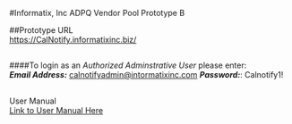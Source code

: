 
#Informatix, Inc  ADPQ Vendor Pool Prototype B

##Prototype URL <br/>
https://CalNotify.informatixinc.biz/ <br />
##
####To login as an _Authorized Adminstrative User_ please enter:<br />
**_Email Address:_** calnotifyadmin@intormatixinc.com
**_Password:_**: Calnotify1!
##
User Manual <br/>
[Link to User Manual Here](https://github.com/informatixinc/Cal-Notify/tree/master/db_schema)<br />
##








